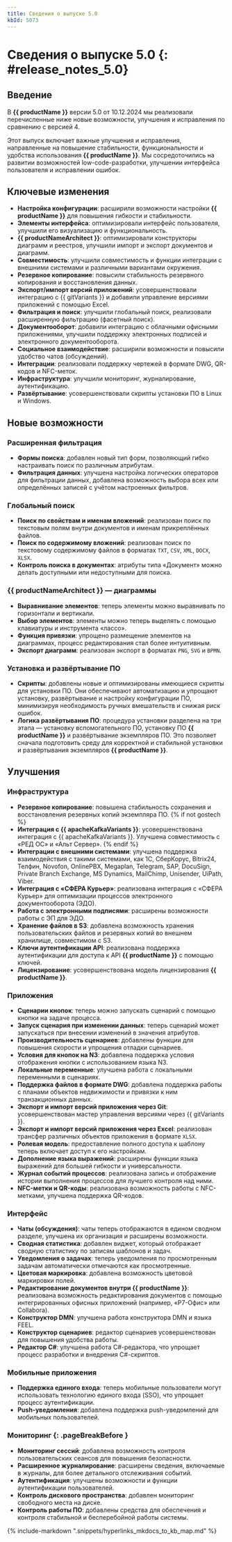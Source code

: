 ```yaml
---
title: Сведения о выпуске 5.0
kbId: 5073
---
```


# Сведения о выпуске 5.0 {: #release_notes_5.0}

## Введение

В **{{ productName }}** версии 5.0 от 10.12.2024 мы реализовали перечисленные ниже новые возможности, улучшения и исправления по сравнению с версией 4.

Этот выпуск включает важные улучшения и исправления, направленные на повышение стабильности, функциональности и удобства использования **{{ productName }}**. Мы сосредоточились на развитии возможностей low-code-разработки, улучшении интерфейса пользователя и исправлении ошибок.

## Ключевые изменения

- **Настройка конфигурации**: расширили возможности настройки **{{ productName }}** для повышения гибкости и стабильности.
- **Элементы интерфейса**: оптимизировали интерфейс пользователя, улучшили его визуализацию и функциональность.
- **{{ productNameArchitect }}**: оптимизировали конструкторы диаграмм и реестров, улучшили импорт и экспорт документов и диаграмм.
- **Совместимость**: улучшили совместимость и функции интеграции с внешними системами и различными вариантами окружения.
- **Резервное копирование**: повысили стабильность резервного копирования и восстановления данных.
- **Экспорт/импорт версий приложений**: усовершенствовали интеграцию с {{ gitVariants }} и добавили управление версиями приложений с помощью Excel.
- **Фильтрация и поиск**: улучшили глобальный поиск, реализовали расширенную фильтрацию (фасетный поиск).
- **Документооборот**: добавили интеграцию с облачными офисными приложениями, улучшили поддержку электронных подписей и электронного документооборота.
- **Социальное взаимодействие**: расширили возможности и повысили удобство чатов (обсуждений).
- **Интеграции**: реализовали поддержку чертежей в формате DWG, QR-кодов и NFC-меток.
- **Инфраструктура**: улучшили мониторинг, журналирование, аутентификацию.
- **Развёртывание**: усовершенствовали скрипты установки ПО в Linux и Windows.

## Новые возможности

### Расширенная фильтрация

- **Формы поиска**: добавлен новый тип форм, позволяющий гибко настраивать поиск по различным атрибутам.
- **Фильтрация данных**: улучшена настройка логических операторов для фильтрации данных, добавлена возможность выбора всех или определённых записей с учётом настроенных фильтров.

### Глобальный поиск

- **Поиск по свойствам и именам вложений**: реализован поиск по текстовым полям внутри документов и именам прикреплённых файлов.
- **Поиск по содержимому вложений**: реализован поиск по текстовому содержимому файлов в форматах `TXT`, `CSV`, `XML`, `DOCX`, `XLSX`.
- **Контроль поиска в документах**: атрибуты типа «Документ» можно делать доступными или недоступными для поиска.

### {{ productNameArchitect }} — диаграммы

- **Выравнивание элементов**: теперь элементы можно выравнивать по горизонтали и вертикали.
- **Выбор элементов**: элементы можно теперь выделять с помощью клавиатуры и инструмента «лассо».
- **Функция привязки**: упрощено размещение элементов на диаграммах, процесс редактирования стал более интуитивным.
- **Экспорт диаграмм**: реализован экспорт в форматах `PNG`, `SVG` и `BPMN`.

### Установка и развёртывание ПО

- **Скрипты**: добавлены новые и оптимизированы имеющиеся скрипты для установки ПО. Они обеспечивают автоматизацию и упрощают установку, развёртывание и настройку конфигурации ПО, минимизируя необходимость ручных вмешательств и снижая риск ошибок.
- **Логика развёртывания ПО**: процедура установки разделена на три этапа — установку вспомогательного ПО, установку ПО **{{ productName }}** и развёртывание экземпляров ПО. Это позволяет сначала подготовить среду для корректной и стабильной установки и развёртывания экземпляров **{{ productName }}**.

## Улучшения

### Инфраструктура

- **Резервное копирование**: повышена стабильность сохранения и восстановления резервных копий экземпляра ПО.
{% if not gostech %}
- **Интеграция с {{ apacheKafkaVariants }}**: усовершенствована интеграция с {{ apacheKafkaVariants }}. Улучшена совместимость с «РЕД ОС» и «Альт Сервер».
{% endif %}
- **Интеграции с внешними системами**: улучшена поддержка взаимодействия с такими системами, как 1С, СберКорус, Bitrix24, Телфин, Novofon, OnlinePBX, Megaplan, Telegram, SAP, DocuSign, Private Branch Exchange, MS Dynamics, MailChimp, Unisender, UiPath, Viber.
- **Интеграция с «СФЕРА Курьер»**: реализована интеграция с «СФЕРА Курьер» для оптимизации процессов электронного документооборота (ЭДО).
- **Работа с электронными подписями**: расширены возможности работы с ЭП для ЭДО.
- **Хранение файлов в S3**: добавлена возможность хранения пользовательских файлов и резервных копий во внешнем хранилище, совместимом с S3.
- **Ключи аутентификации API**: реализована поддержка аутентификации для доступа к API **{{ productName }}** с помощью ключей.
- **Лицензирование**: усовершенствована модель лицензирования **{{ productName }}**.

### Приложения

- **Сценарии кнопок**: теперь можно запускать сценарий с помощью кнопки на задаче процесса.
- **Запуск сценария при изменении данных**: теперь сценарий может запускаться при внесении изменений в значения атрибутов.
- **Производительность сценариев**: добавлены функции для повышения скорости и упрощения отладки сценариев.
- **Условия для кнопок на N3**: добавлена поддержка условия отображения кнопки с использованием языка N3.
- **Локальные переменные**: улучшена работа с локальными переменными в сценариях.
- **Поддержка файлов в формате DWG**: добавлена поддержка работы с планами объектов недвижимости и привязки к ним транзакционных данных.
- **Экспорт и импорт версий приложения через Git**: усовершенствован мастер управления версиями через {{ gitVariants }}.
- **Экспорт и импорт версий приложения через Excel**: реализован трансфер различных объектов приложения в формате `XLSX`.
- **Ролевая модель**: предоставление полного доступа к шаблону теперь включает доступ к его настройкам.
- **Дополнение языка выражений**: расширены функции языка выражений для большей гибкости и универсальности.
- **Журнал событий процессов**: реализована запись и отображение истории выполнения процессов для лучшего контроля над ними.
- **NFC-метки и QR-коды**: реализована возможность работы с NFC-метками, улучшена поддержка QR-кодов.

### Интерфейс

- **Чаты (обсуждения)**: чаты теперь отображаются в едином сводном разделе, улучшена их организация и расширены возможности.
- **Сводная статистика**: добавлен виджет, который отображает сводную статистику по записям шаблонов и задач.
- **Уведомления о задачах**: теперь уведомления по просмотренным задачам автоматически отмечаются как просмотренные.
- **Цветовая маркировка**: добавлена возможность цветовой маркировки полей.
- **Редактирование документов внутри {{ productName }}**: реализована возможность редактирования документов с помощью интегрированных офисных приложений (например, «Р7-Офис» или Collabora).
- **Конструктор DMN**: улучшена работа конструктора DMN и языка FEEL.
- **Конструктор сценариев**: редактор сценариев усовершенствован для повышения удобства работы.
- **Редактор C#**: улучшена работа C#-редактора, что упрощает процесс разработки и внедрения C#-скриптов.

### Мобильные приложения

- **Поддержка единого входа**: теперь мобильные пользователи могут использовать технологию единого входа (SSO), что упрощает процесс аутентификации.
- **Push-уведомления**: добавлена поддержка push-уведомлений для мобильных пользователей.

### Мониторинг {: .pageBreakBefore }

- **Мониторинг сессий**: добавлена возможность контроля пользовательских сеансов для повышения безопасности.
- **Расширенное журналирование**: расширены сведения, включаемые в журналы, для более детального отслеживания событий.
- **Аутентификация**: улучшены возможности и функции аутентификации пользователей.
- **Контроль дискового пространства**: добавлен мониторинг свободного места на диске.
- **Контроль работы ПО**: добавлены средства для обеспечения и контроля стабильной и бесперебойной работы системы.

{% include-markdown ".snippets/hyperlinks_mkdocs_to_kb_map.md" %}
